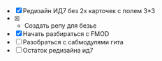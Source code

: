 - [x] Редизайн ИД7 без 2х карточек с полем 3*3
- [x] - Создать репу для безье
- [x] Начать разбираться с FMOD
- [ ] Разобраться с сабмодулями гита
- [ ] Остаток редизайна ид7